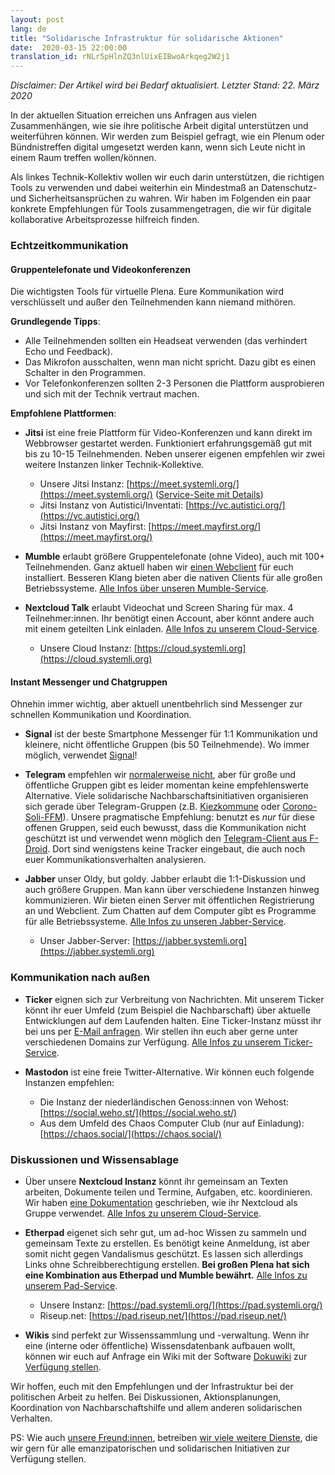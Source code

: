 ```yaml
---
layout: post
lang: de
title: "Solidarische Infrastruktur für solidarische Aktionen"
date:  2020-03-15 22:00:00
translation_id: rNLr5pHlnZQ3nlUixEIBwoArkqeg2W2j1
---
```


*Disclaimer: Der Artikel wird bei Bedarf aktualisiert. Letzter Stand: 22. März 2020*

In der aktuellen Situation erreichen uns Anfragen aus vielen Zusammenhängen, wie sie ihre politische Arbeit digital unterstützen und weiterführen können.  Wir werden zum Beispiel gefragt, wie ein Plenum oder Bündnistreffen digital umgesetzt werden kann, wenn sich Leute nicht in einem Raum treffen wollen/können.

Als linkes Technik-Kollektiv wollen wir euch darin unterstützen, die richtigen Tools zu verwenden und dabei weiterhin ein Mindestmaß an Datenschutz- und Sicherheitsansprüchen zu wahren. Wir haben im Folgenden ein paar konkrete Empfehlungen für Tools zusammengetragen, die wir für digitale kollaborative Arbeitsprozesse hilfreich finden.

<!--more-->

### Echtzeitkommunikation

#### Gruppentelefonate und Videokonferenzen

Die wichtigsten Tools für virtuelle Plena. Eure Kommunikation wird verschlüsselt und außer den Teilnehmenden kann niemand mithören.

**Grundlegende Tipps**:

* Alle Teilnehmenden sollten ein Headseat verwenden (das verhindert Echo und Feedback).
* Das Mikrofon ausschalten, wenn man nicht spricht. Dazu gibt es einen Schalter in den Programmen.
* Vor Telefonkonferenzen sollten 2-3 Personen die Plattform ausprobieren und sich mit der Technik vertraut machen.

**Empfohlene Plattformen**:

* **Jitsi** ist eine freie Plattform für Video-Konferenzen und kann direkt im Webbrowser gestartet werden. Funktioniert erfahrungsgemäß gut mit bis zu 10-15 Teilnehmenden. Neben unserer eigenen empfehlen wir zwei weitere Instanzen linker Technik-Kollektive.
  * Unsere Jitsi Instanz: [https://meet.systemli.org/](https://meet.systemli.org/) ([Service-Seite mit Details](https://www.systemli.org/service/meet.html))
  * Jitsi Instanz von Autistici/Inventati: [https://vc.autistici.org/](https://vc.autistici.org/)
  * Jitsi Instanz von Mayfirst: [https://meet.mayfirst.org/](https://meet.mayfirst.org/)


* **Mumble** erlaubt größere Gruppentelefonate (ohne Video), auch mit 100+ Teilnehmenden. Ganz aktuell haben wir [einen Webclient](https://talk.systemli.org) für euch installiert. Besseren Klang bieten aber die nativen Clients für alle großen Betriebssysteme. [Alle Infos über unseren Mumble-Service](https://www.systemli.org/service/mumble.html).

* **Nextcloud Talk** erlaubt Videochat und Screen Sharing für max. 4 Teilnehmer:innen. Ihr benötigt einen Account, aber könnt andere auch mit einem geteilten Link einladen. [Alle Infos zu unserem Cloud-Service](https://www.systemli.org/service/cloud.html).
  * Unsere Cloud Instanz: [https://cloud.systemli.org](https://cloud.systemli.org)


#### Instant Messenger und Chatgruppen

Ohnehin immer wichtig, aber aktuell unentbehrlich sind Messenger zur schnellen Kommunikation und Koordination.

* **Signal** ist der beste Smartphone Messenger für 1:1 Kommunikation und kleinere, nicht öffentliche Gruppen (bis 50 Teilnehmende). Wo immer möglich, verwendet [Signal](https://signal.org/)!

* **Telegram** empfehlen wir [normalerweise nicht](https://www.kuketz-blog.de/telegram-sicherheit-gibt-es-nur-auf-anfrage-messenger-teil3/), aber für große und öffentliche Gruppen gibt es leider momentan keine empfehlenswerte Alternative. 
Viele solidarische Nachbarschaftsinitiativen organisieren sich gerade über Telegram-Gruppen (z.B. [Kiezkommune](https://kiezkommune.noblogs.org/) oder [Corono-Soli-FFM](https://www.corona-soli-ffm.org/)). Unsere pragmatische Empfehlung: benutzt es *nur* für diese offenen Gruppen, seid euch bewusst, dass die Kommunikation nicht geschützt ist und verwendet wenn möglich den [Telegram-Client aus F-Droid](https://f-droid.org/en/packages/org.telegram.messenger/). Dort sind wenigstens keine Tracker eingebaut, die auch noch euer Kommunikationsverhalten analysieren.

* **Jabber** unser Oldy, but goldy. Jabber erlaubt die 1:1-Diskussion und auch größere Gruppen. Man kann über verschiedene Instanzen hinweg kommunizieren. Wir bieten einen Server mit öffentlichen Registrierung an und Webclient. Zum Chatten auf dem Computer gibt es Programme für alle Betriebssysteme. [Alle Infos zu unseren Jabber-Service](https://www.systemli.org/service/xmpp.html).
  * Unser Jabber-Server: [https://jabber.systemli.org](https://jabber.systemli.org)

### Kommunikation nach außen

* **Ticker** eignen sich zur Verbreitung von Nachrichten. Mit unserem Ticker könnt ihr euer Umfeld (zum Beispiel die Nachbarschaft) über aktuelle Entwicklungen auf dem Laufenden halten. Eine Ticker-Instanz müsst  ihr bei uns per <a href="mailto:support@systemli.org">E-Mail anfragen</a>. Wir stellen ihn euch aber gerne unter verschiedenen Domains zur Verfügung. [Alle Infos zu unserem Ticker-Service](https://www.systemli.org/service/ticker.html).

* **Mastodon** ist eine freie Twitter-Alternative. Wir können euch folgende Instanzen empfehlen:
  * Die Instanz der niederländischen Genoss:innen von Wehost: [https://social.weho.st/](https://social.weho.st/)
  * Aus dem Umfeld des Chaos Computer Club (nur auf Einladung): [https://chaos.social/](https://chaos.social/)

### Diskussionen und Wissensablage

* Über unsere **Nextcloud Instanz** könnt ihr gemeinsam an Texten arbeiten, Dokumente teilen und Termine, Aufgaben, etc. koordinieren. Wir haben [eine Dokumentation](https://wiki.systemli.org/howto/nextcloud/gruppen) geschrieben, wie ihr  Nextcloud als Gruppe verwendet. [Alle Infos zu unserem Cloud-Service](https://www.systemli.org/service/cloud.html).

* **Etherpad** eigenet sich sehr gut, um ad-hoc Wissen zu sammeln und gemeinsam Texte zu erstellen. Es benötigt keine Anmeldung, ist aber somit nicht gegen Vandalismus geschützt. Es lassen sich allerdings Links ohne Schreibberechtigung erstellen. **Bei großen Plena hat sich eine Kombination aus Etherpad und Mumble bewährt.** [Alle Infos zu unserem Pad-Service](https://www.systemli.org/service/etherpad.html).
  * Unsere Instanz: [https://pad.systemli.org/](https://pad.systemli.org/)
  * Riseup.net: [https://pad.riseup.net/](https://pad.riseup.net/)

* **Wikis** sind perfekt zur Wissenssammlung und -verwaltung. Wenn ihr eine (interne oder öffentliche) Wissensdatenbank aufbauen wollt, können wir euch auf Anfrage ein Wiki mit der Software [Dokuwiki](https://www.dokuwiki.org/dokuwiki) zur [Verfügung stellen](https://www.systemli.org/service/hosting.html#wikis).

Wir hoffen, euch mit den Empfehlungen und der Infrastruktur bei der politischen Arbeit zu helfen. Bei Diskussionen, Aktionsplanungen, Koordination von Nachbarschaftshilfe und allem anderen solidarischen Verhalten.

PS: Wie auch [unsere Freund:innen](https://www.systemli.org/friends.html), betreiben [wir viele weitere Dienste](https://www.systemli.org/service/index.html), die wir gern für alle emanzipatorischen und solidarischen Initiativen zur Verfügung stellen.


